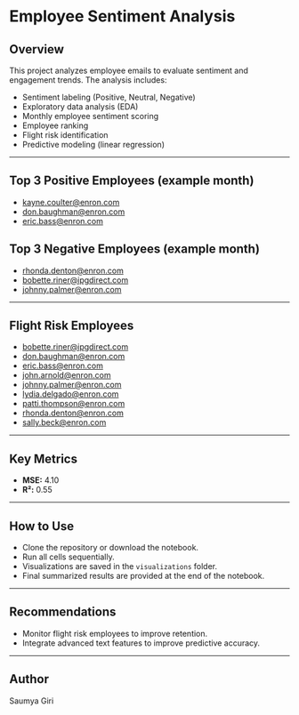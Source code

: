# Employee Sentiment Analysis

## Overview

This project analyzes employee emails to evaluate sentiment and engagement trends. The analysis includes:

- Sentiment labeling (Positive, Neutral, Negative)
- Exploratory data analysis (EDA)
- Monthly employee sentiment scoring
- Employee ranking
- Flight risk identification
- Predictive modeling (linear regression)

---

## Top 3 Positive Employees (example month)

- kayne.coulter@enron.com
- don.baughman@enron.com
- eric.bass@enron.com

## Top 3 Negative Employees (example month)

- rhonda.denton@enron.com
- bobette.riner@ipgdirect.com
- johnny.palmer@enron.com

---

## Flight Risk Employees

- bobette.riner@ipgdirect.com
- don.baughman@enron.com
- eric.bass@enron.com
- john.arnold@enron.com
- johnny.palmer@enron.com
- lydia.delgado@enron.com
- patti.thompson@enron.com
- rhonda.denton@enron.com
- sally.beck@enron.com

---

## Key Metrics

- **MSE:** 4.10
- **R²:** 0.55

---

## How to Use

- Clone the repository or download the notebook.
- Run all cells sequentially.
- Visualizations are saved in the `visualizations` folder.
- Final summarized results are provided at the end of the notebook.

---

## Recommendations

- Monitor flight risk employees to improve retention.
- Integrate advanced text features to improve predictive accuracy.

---

## Author

Saumya Giri

